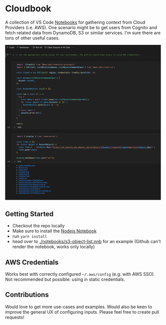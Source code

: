 # Cloudbook

A collection of VS Code [Notebooks](https://code.visualstudio.com/blogs/2021/11/08/custom-notebooks) for gathering context from Cloud Providers (i.e. AWS). One scenario might be to get users from Cognito and fetch related data from DynamoDB, S3 or similar services. I'm sure there are tons of other useful cases.

![S3 Example](./images/s3-example.png)
## Getting Started

- Checkout the repo locally
- Make sure to install the [Nodejs Notebook](https://marketplace.visualstudio.com/items?itemName=donjayamanne.typescript-notebook)
- run `yarn install`
- head over to [./notebooks/s3-object-list.nnb](./notebooks/s3-object-list.nnb) for an example (Github can't render the notebook, works only locally)

## AWS Credentials

Works best with correctly configured `~/.aws/config` (e.g. with AWS SSO). Not recommended but possible: using in static credentials.

## Contributions

Would love to get more use-cases and examples. Would also be keen to improve the general UX of configuring inputs. Please feel free to create pull requests!